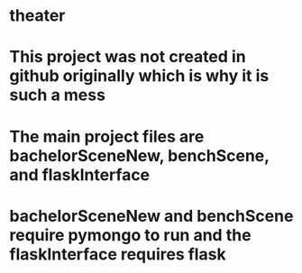 # theater

# This project was not created in github originally which is why it is such a mess

# The main project files are bachelorSceneNew, benchScene, and flaskInterface

# bachelorSceneNew and benchScene require pymongo to run and the flaskInterface requires flask

